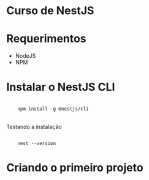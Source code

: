 # Curso de NestJS

<h1>Requerimentos</h1>

<ul>
    <li>NodeJS</li>
    <li>NPM</li>
</ul>

<h1>Instalar o NestJS CLI</h1>

<code>
    npm install -g @nestjs/cli
</code>

<br/>Testando a instalação

<code>
    nest --version
</code>

<h1>Criando o primeiro projeto</h1>



